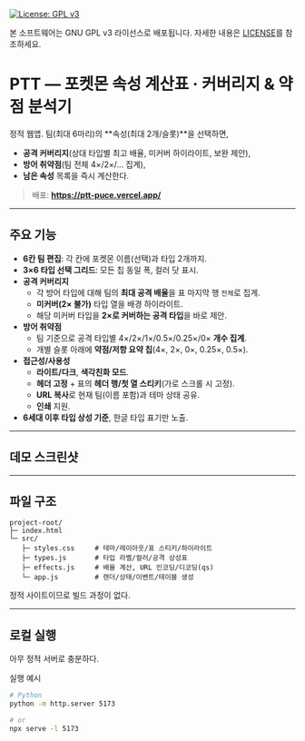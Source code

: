
[![License: GPL v3](https://img.shields.io/badge/License-GPLv3-blue.svg)](LICENSE)

본 소프트웨어는 GNU GPL v3 라이선스로 배포됩니다. 자세한 내용은 [LICENSE](./LICENSE)를 참조하세요.


# PTT — 포켓몬 속성 계산표 · 커버리지 & 약점 분석기

정적 웹앱. 팀(최대 6마리)의 **속성(최대 2개/슬롯)**을 선택하면,
- **공격 커버리지**(상대 타입별 최고 배율, 미커버 하이라이트, 보완 제안),
- **방어 취약점**(팀 전체 4×/2×/… 집계),
- **남은 속성** 목록을 즉시 계산한다.

> 배포: **https://ptt-puce.vercel.app/**

---

## 주요 기능

- **6칸 팀 편집**: 각 칸에 포켓몬 이름(선택)과 타입 2개까지.
- **3×6 타입 선택 그리드**: 모든 칩 동일 폭, 컬러 닷 표시.
- **공격 커버리지**
  - 각 방어 타입에 대해 팀의 **최대 공격 배율**을 표 마지막 행 `전체`로 집계.
  - **미커버(2× 불가)** 타입 열을 배경 하이라이트.
  - 해당 미커버 타입을 **2×로 커버하는 공격 타입**을 바로 제안.
- **방어 취약점**
  - 팀 기준으로 공격 타입별 4×/2×/1×/0.5×/0.25×/0× **개수 집계**.
  - 개별 슬롯 아래에 **약점/저항 요약 칩**(4×, 2×, 0×, 0.25×, 0.5×).
- **접근성/사용성**
  - **라이트/다크**, **색각친화 모드**.
  - **헤더 고정** + 표의 **헤더 행/첫 열 스티키**(가로 스크롤 시 고정).
  - **URL 복사**로 현재 팀(이름 포함)과 테마 상태 공유.
  - **인쇄** 지원.
- **6세대 이후 타입 상성 기준**, 한글 타입 표기만 노출.

---

## 데모 스크린샷


---

## 파일 구조

```text
project-root/
├─ index.html
└─ src/
   ├─ styles.css     # 테마/레이아웃/표 스티키/하이라이트
   ├─ types.js       # 타입 라벨/컬러/공격 상성표
   ├─ effects.js     # 배율 계산, URL 인코딩/디코딩(qs)
   └─ app.js         # 렌더/상태/이벤트/테이블 생성
```



정적 사이트이므로 빌드 과정이 없다.

---

## 로컬 실행

아무 정적 서버로 충분하다.

실행 예시
```bash
# Python
python -m http.server 5173

# or
npx serve -l 5173
```
